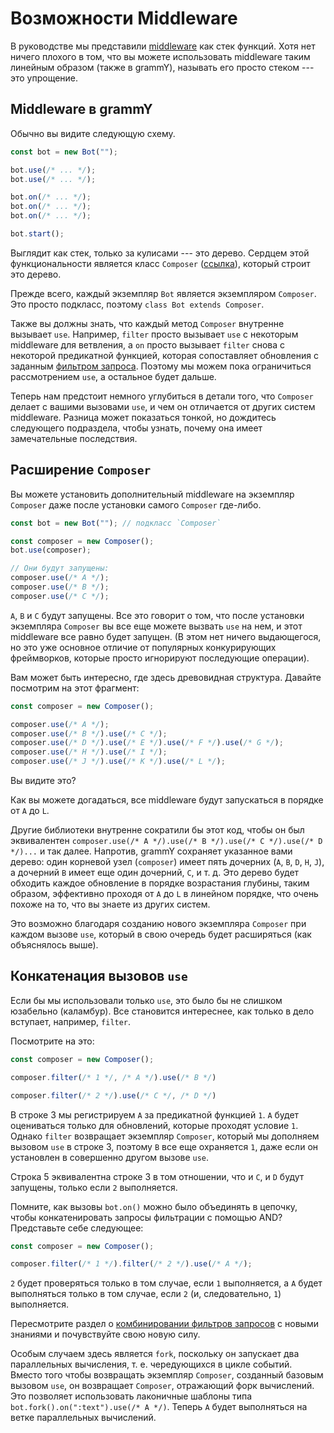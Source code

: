 # Возможности Middleware

В руководстве мы представили [middleware](../guide/middleware) как стек функций.
Хотя нет ничего плохого в том, что вы можете использовать middleware таким линейным образом (также в grammY), называть его просто стеком --- это упрощение.

## Middleware в grammY

Обычно вы видите следующую схему.

```ts
const bot = new Bot("");

bot.use(/* ... */);
bot.use(/* ... */);

bot.on(/* ... */);
bot.on(/* ... */);
bot.on(/* ... */);

bot.start();
```

Выглядит как стек, только за кулисами --- это дерево.
Сердцем этой функциональности является класс `Composer` ([ссылка](/ref/core/composer)), который строит это дерево.

Прежде всего, каждый экземпляр `Bot` является экземпляром `Composer`.
Это просто подкласс, поэтому `class Bot extends Composer`.

Также вы должны знать, что каждый метод `Composer` внутренне вызывает `use`.
Например, `filter` просто вызывает `use` с некоторым middleware для ветвления, а `on` просто вызывает `filter` снова с некоторой предикатной функцией, которая сопоставляет обновления с заданным [фильтром запроса](../guide/filter-queries).
Поэтому мы можем пока ограничиться рассмотрением `use`, а остальное будет дальше.

Теперь нам предстоит немного углубиться в детали того, что `Composer` делает с вашими вызовами `use`, и чем он отличается от других систем middleware.
Разница может показаться тонкой, но дождитесь следующего подраздела, чтобы узнать, почему она имеет замечательные последствия.

## Расширение `Composer`

Вы можете установить дополнительный middleware на экземпляр `Composer` даже после установки самого `Composer` где-либо.

```ts
const bot = new Bot(""); // подкласс `Composer`

const composer = new Composer();
bot.use(composer);

// Они будут запущены:
composer.use(/* A */);
composer.use(/* B */);
composer.use(/* C */);
```

`A`, `B` и `C` будут запущены.
Все это говорит о том, что после установки экземпляра `Composer` вы все еще можете вызвать `use` на нем, и этот middleware все равно будет запущен.
(В этом нет ничего выдающегося, но это уже основное отличие от популярных конкурирующих фреймворков, которые просто игнорируют последующие операции).

Вам может быть интересно, где здесь древовидная структура.
Давайте посмотрим на этот фрагмент:

```ts
const composer = new Composer();

composer.use(/* A */);
composer.use(/* B */).use(/* C */);
composer.use(/* D */).use(/* E */).use(/* F */).use(/* G */);
composer.use(/* H */).use(/* I */);
composer.use(/* J */).use(/* K */).use(/* L */);
```

Вы видите это?

Как вы можете догадаться, все middleware будут запускаться в порядке от `A` до `L`.

Другие библиотеки внутренне сократили бы этот код, чтобы он был эквивалентен `composer.use(/* A */).use(/* B */).use(/* C */).use(/* D */)...` и так далее.
Напротив, grammY сохраняет указанное вами дерево: один корневой узел (`composer`) имеет пять дочерних (`A`, `B`, `D`, `H`, `J`), а дочерний `B` имеет еще один дочерний, `C`, и т. д.
Это дерево будет обходить каждое обновление в порядке возрастания глубины, таким образом, эффективно проходя от `A` до `L` в линейном порядке, что очень похоже на то, что вы знаете из других систем.

Это возможно благодаря созданию нового экземпляра `Composer` при каждом вызове `use`, который в свою очередь будет расширяться (как объяснялось выше).

## Конкатенация вызовов `use`

Если бы мы использовали только `use`, это было бы не слишком юзабельно (каламбур).
Все становится интереснее, как только в дело вступает, например, `filter`.

Посмотрите на это:

```ts
const composer = new Composer();

composer.filter(/* 1 */, /* A */).use(/* B */)

composer.filter(/* 2 */).use(/* C */, /* D */)
```

В строке 3 мы регистрируем `A` за предикатной функцией `1`.
`A` будет оцениваться только для обновлений, которые проходят условие `1`.
Однако `filter` возвращает экземпляр `Composer`, который мы дополняем вызовом `use` в строке 3, поэтому `B` все еще охраняется `1`, даже если он установлен в совершенно другом вызове `use`.

Строка 5 эквивалентна строке 3 в том отношении, что и `C`, и `D` будут запущены, только если `2` выполняется.

Помните, как вызовы `bot.on()` можно было объединять в цепочку, чтобы конкатенировать запросы фильтрации с помощью AND?
Представьте себе следующее:

```ts
const composer = new Composer();

composer.filter(/* 1 */).filter(/* 2 */).use(/* A */);
```

`2` будет проверяться только в том случае, если `1` выполняется, а `A` будет выполняться только в том случае, если `2` (и, следовательно, `1`) выполняется.

Пересмотрите раздел о [комбинировании фильтров запросов](../guide/filter-queries#комбинирование-фильтров-запросов) с новыми знаниями и почувствуйте свою новую силу.

Особым случаем здесь является `fork`, поскольку он запускает два параллельных вычисления, т. е. чередующихся в цикле событий.
Вместо того чтобы возвращать экземпляр `Composer`, созданный базовым вызовом `use`, он возвращает `Composer`, отражающий форк вычислений.
Это позволяет использовать лаконичные шаблоны типа `bot.fork().on(":text").use(/* A */)`.
Теперь `A` будет выполняться на ветке параллельных вычислений.
